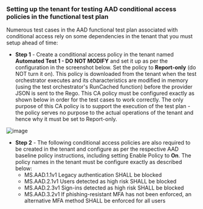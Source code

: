 ### Setting up the tenant for testing AAD conditional access policies in the functional test plan
Numerous test cases in the AAD functional test plan associated with conditional access rely on some dependencies in the tenant that you must setup ahead of time:

- **Step 1** - Create a conditional access policy in the tenant named **Automated Test 1 - DO NOT MODIFY** and set it up as per the configuration in the screenshot below. Set the policy to **Report-only** (do NOT turn it on). This policy is downloaded from the tenant when the test orchestrator executes and its characteristics are modified in memory (using the test orchestrator's RunCached function) before the provider JSON is sent to the Rego. This CA policy must be configured exactly as shown below in order for the test cases to work correctly. The only purpose of this CA policy is to support the execution of the test plan - the policy serves no purpose to the actual operations of the tenant and hence why it must be set to Report-only.

![image](https://github.com/cisagov/ScubaGear/assets/107076927/ae19af14-c551-4ef1-b98b-e2e32087bcb8)

- **Step 2** - The following conditional access policies are also required to be created in the tenant and configure as per the respective AAD baseline policy instructions, including setting Enable Policy to **On**. The policy names in the tenant must be configure exactly as described below:
    - MS.AAD.1.1v1 Legacy authentication SHALL be blocked
    - MS.AAD.2.1v1 Users detected as high risk SHALL be blocked
    - MS.AAD.2.3v1 Sign-ins detected as high risk SHALL be blocked
    - MS.AAD.3.2v1 If phishing-resistant MFA has not been enforced, an alternative MFA method SHALL be enforced for all users